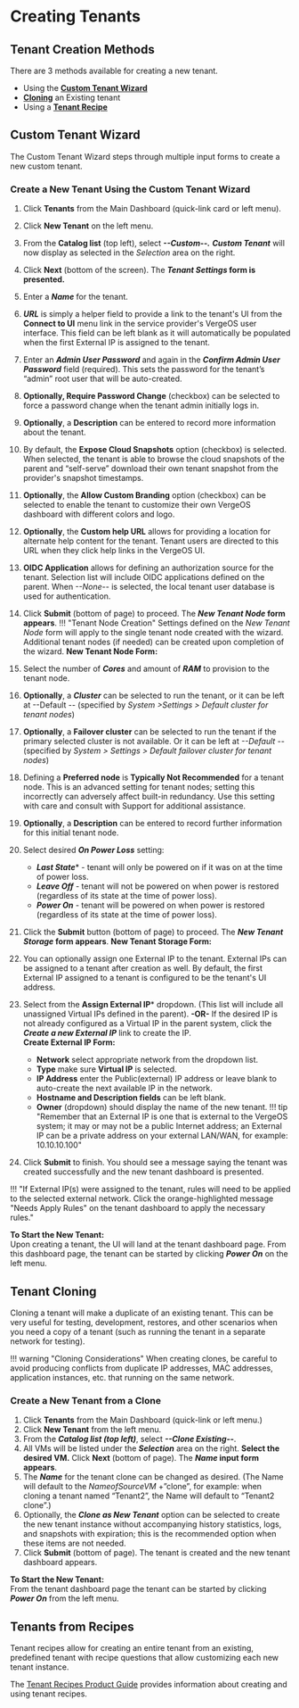 # Creating Tenants

## Tenant Creation Methods

There are 3 methods available for creating a new tenant.

- Using the [**Custom Tenant Wizard**](#create-a-new-tenant-using-the-custom-tenant-wizard)
- [**Cloning**](#method-2-create-a-new-tenant-by-clone) an Existing tenant
- Using a [**Tenant Recipe**](#create-a-new-tenant-using-a-recipe)

## Custom Tenant Wizard

The Custom Tenant Wizard steps through multiple input forms to create a new custom tenant.

### Create a New Tenant Using the Custom Tenant Wizard

1. Click **Tenants** from the Main Dashboard (quick-link card or left menu).
2. Click **New Tenant** on the left menu.
3. From the **Catalog list** (top left), select ***\--Custom--.***
***Custom Tenant*** will now display as selected in the *Selection* area on the right.
4. Click **Next** (bottom of the screen). The ***Tenant Settings* form is presented.**
5. Enter a ***Name*** for the tenant.
6. ***URL*** is simply a helper field to provide a link to the tenant's UI from the **Connect to UI** menu link in the service provider's VergeOS user interface. This field can be left blank as it will automatically be populated when the first External IP is assigned to the tenant.
7. Enter an ***Admin User Password*** and again in the ***Confirm Admin User Password*** field (required). This sets the password for the tenant’s “admin” root user that will be auto-created.
8. **Optionally, Require Password Change** (checkbox) can be selected to force a password change when the tenant admin initially logs in.
9. **Optionally**, a **Description** can be entered to record more information about the tenant.
10. By default, the **Expose Cloud Snapshots** option (checkbox) is selected. When selected, the tenant is able to browse the cloud snapshots of the parent and “self-serve” download their own tenant snapshot from the provider's snapshot timestamps.
11. **Optionally**, the **Allow Custom Branding** option (checkbox) can be selected to enable the tenant to customize their own VergeOS dashboard with different colors and logo.
12. **Optionally**, the **Custom help URL** allows for providing a location for alternate help content for the tenant. Tenant users are directed to this URL when they click help links in the VergeOS UI.
13. **OIDC Application** allows for defining an authorization source for the tenant.  Selection list will include OIDC applications defined on the parent.  When *--None--* is selected, the local tenant user database is used for authentication.
14. Click **Submit** (bottom of page) to proceed. The ***New Tenant Node* form appears**.
!!! "Tenant Node Creation"
    Settings defined on the *New Tenant Node* form will apply to the single tenant node created with the wizard. Additional tenant nodes (if needed) can be created upon completion of the wizard.
**New Tenant Node Form:**
15. Select the number of ***Cores*** and amount of ***RAM*** to provision to the tenant node.
16. **Optionally**, a ***Cluster*** can be selected to run the tenant, or it can be left at --Default -- (specified by *System >Settings > Default cluster for tenant nodes*)
17. **Optionally**, a **Failover cluster** can be selected to run the tenant if the primary selected cluster is not available. Or it can be left at *--Default --* (specified by *System > Settings > Default failover cluster for tenant nodes*)
18. Defining a **Preferred node** is **Typically Not Recommended** for a tenant node. This is an advanced setting for tenant nodes; setting this incorrectly can adversely affect built-in redundancy. Use this setting with care and consult with Support for additional assistance.
19. **Optionally**, a **Description** can be entered to record further information for this initial tenant node.
20. Select desired ***On Power Loss*** setting:
    - ***Last State**** - tenant will only be powered on if it was on at the time of power loss.
    - ***Leave Off*** - tenant will not be powered on when power is restored (regardless of its state at the time of power loss).
    - ***Power On*** - tenant will be powered on when power is restored (regardless of its state at the time of power loss).
21. Click the **Submit** button (bottom of page) to proceed. The ***New Tenant Storage* form appears**.
**New Tenant Storage Form:**
22. You can optionally assign one External IP to the tenant. External IPs can be assigned to a tenant after creation as well. By default, the first External IP assigned to a tenant is configured to be the tenant's UI address.
23. Select from the **Assign External IP*** dropdown. (This list will include all unassigned Virtual IPs defined in the parent).
**-OR-** If the desired IP is not already configured as a Virtual IP in the parent system, click the ***Create a new External IP*** link to create the IP.  
**Create External IP Form:**
    - **Network** select appropriate network from the dropdown list.
    - **Type** make sure **Virtual IP** is selected.
    - **IP Address** enter the Public(external) IP address or leave blank to auto-create the next available IP in the network.
    - **Hostname and Description fields** can be left blank.
    - **Owner** (dropdown) should display the name of the new tenant.
!!! tip "Remember that an External IP is one that is external to the VergeOS system; it may or may not be a public Internet address; an External IP can be a private address on your external LAN/WAN, for example: 10.10.10.100"

24. Click **Submit** to finish. You should see a message saying the tenant was created successfully and the new tenant dashboard is presented.

!!! "If External IP(s) were assigned to the tenant, rules will need to be applied to the selected external network. Click the orange-highlighted message "Needs Apply Rules" on the tenant dashboard to apply the necessary rules."

**To Start the New Tenant:**  
Upon creating a tenant, the UI will land at the tenant dashboard page. From this dashboard page, the tenant can be started by clicking ***Power On*** on the left menu.

## Tenant Cloning

Cloning a tenant will make a duplicate of an existing tenant. This can be very useful for testing, development, restores, and other scenarios when you need a copy of a tenant (such as running the tenant in a separate network for testing).

!!! warning "Cloning Considerations"
    When creating clones, be careful to avoid producing conflicts from duplicate IP addresses, MAC addresses, application instances, etc. that running on the same network.

### Create a New Tenant from a Clone

1. Click **Tenants** from the Main Dashboard (quick-link or left menu.)
2. Click **New Tenant** from the left menu.
3. From the ***Catalog list (top left)***, select ***\--Clone Existing--***.
4. All VMs will be listed under the ***Selection*** area on the right. **Select the desired VM.** Click **Next** (bottom of page).  The ***Name* input form appears**.
5. The ***Name*** for the tenant clone can be changed as desired. (The Name will default to the *NameofSourceVM* +”clone”, for example: when cloning a tenant named “Tenant2”, the Name will default to “Tenant2 clone”.)
6. Optionally, the ***Clone as New Tenant*** option can be selected to create the new tenant instance without accompanying history statistics, logs, and snapshots with expiration; this is the recommended option when these items are not needed.
7. Click **Submit** (bottom of page).
The tenant is created and the new tenant dashboard appears.

**To Start the New Tenant:**  
From the tenant dashboard page the tenant can be started by clicking ***Power On*** from the left menu.

## Tenants from Recipes

Tenant recipes allow for creating an entire tenant from an existing, predefined tenant with recipe questions that allow customizing each new tenant instance.  

The [Tenant Recipes Product Guide](/product-guide/automation/tenant-recipes) provides information about creating and using tenant recipes.